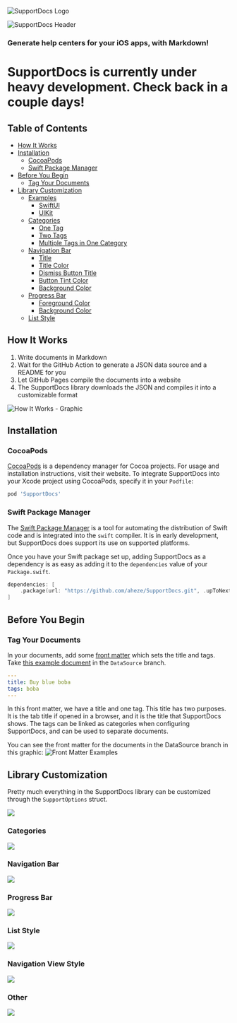 ![SupportDocs Logo](https://raw.githubusercontent.com/aheze/SupportDocs/main/Assets/SupportDocsSmall.png)

![SupportDocs Header](https://raw.githubusercontent.com/aheze/SupportDocs/main/Assets/HeaderImage.png)

### Generate help centers for your iOS apps, with Markdown!

# SupportDocs is currently under heavy development. Check back in a couple days!

## Table of Contents

-   [How It Works](#how-it-works)
-   [Installation](#installation)
    -   [CocoaPods](#cocoapods)
    -   [Swift Package Manager](#swift-package-manager)
-   [Before You Begin](#before-you-begin)
    -   [Tag Your Documents](#tag-your-documents)
-   [Library Customization](Documentation/LibraryCustomization.md)
    -   [Examples](Documentation/LibraryCustomization.md#examples)
        -   [SwiftUI](Documentation/LibraryCustomization.md#swiftui)
        -   [UIKit](Documentation/LibraryCustomization.md#uikit)
    -   [Categories](Documentation/LibraryCustomization.md#categories)
        -   [One Tag](Documentation/LibraryCustomization.md#one-tag)
        -   [Two Tags](Documentation/LibraryCustomization.md#two-tags)
        -   [Multiple Tags in One Category](Documentation/LibraryCustomization.md#multiple-tags-in-one-category)
    -   [Navigation Bar](Documentation/LibraryCustomization.md#navigation-bar)
        -   [Title](Documentation/LibraryCustomization.md#title)
        -   [Title Color](Documentation/LibraryCustomization.md#title-color)
        -   [Dismiss Button Title](Documentation/LibraryCustomization.md#dismiss-button-title)
        -   [Button Tint Color](Documentation/LibraryCustomization.md#button-tint-color)
        -   [Background Color](Documentation/LibraryCustomization.md#background-color)
    -   [Progress Bar](Documentation/LibraryCustomization.md#progress-bar)
        -   [Foreground Color](Documentation/LibraryCustomization.md#foreground-color)
        -   [Background Color](Documentation/LibraryCustomization.md#background-color-1)
    -   [List Style](Documentation/LibraryCustomization.md#list-style)

## How It Works

1. Write documents in Markdown
2. Wait for the GitHub Action to generate a JSON data source and a README for you
3. Let GitHub Pages compile the documents into a website
4. The SupportDocs library downloads the JSON and compiles it into a customizable format

![How It Works - Graphic](https://raw.githubusercontent.com/aheze/SupportDocs/main/Assets/HowItWorks.png)

## Installation

### CocoaPods

[CocoaPods](https://cocoapods.org) is a dependency manager for Cocoa projects. For usage and installation instructions, visit their website. To integrate SupportDocs into your Xcode project using CocoaPods, specify it in your `Podfile`:

```ruby
pod 'SupportDocs'
```

### Swift Package Manager

The [Swift Package Manager](https://swift.org/package-manager/) is a tool for automating the distribution of Swift code and is integrated into the `swift` compiler. It is in early development, but SupportDocs does support its use on supported platforms.

Once you have your Swift package set up, adding SupportDocs as a dependency is as easy as adding it to the `dependencies` value of your `Package.swift`.

```swift
dependencies: [
    .package(url: "https://github.com/aheze/SupportDocs.git", .upToNextMajor(from: "0.0.27"))
]
```

## Before You Begin

### Tag Your Documents

In your documents, add some [front matter](https://jekyllrb.com/docs/front-matter/) which sets the title and tags. Take [this example document](https://github.com/aheze/SupportDocs/blob/DataSource/Sample-Boba/BuyBlueBoba.md) in the `DataSource` branch.

```yaml
---
title: Buy blue boba
tags: boba
---

```

In this front matter, we have a title and one tag. This title has two purposes. It is the tab title if opened in a browser, and it is the title that SupportDocs shows. The tags can be linked as categories when configuring SupportDocs, and can be used to separate documents.

You can see the front matter for the documents in the DataSource branch in this graphic:
![Front Matter Examples](https://raw.githubusercontent.com/aheze/SupportDocs/main/Assets/Categories/colorCategories.png)


## Library Customization
Pretty much everything in the SupportDocs library can be customized through the `SupportOptions` struct.

![](https://raw.githubusercontent.com/aheze/SupportDocs/main/Assets/OptionsPreview/CustomizableOptions.png)

### Categories

![](https://raw.githubusercontent.com/aheze/SupportDocs/main/Assets/OptionsPreview/CategoriesPreview.png)
### Navigation Bar

![](https://raw.githubusercontent.com/aheze/SupportDocs/main/Assets/OptionsPreview/NavigationBarPreview.png)
### Progress Bar

![](https://raw.githubusercontent.com/aheze/SupportDocs/main/Assets/OptionsPreview/ProgressBarPreview.png)
### List Style

![](https://raw.githubusercontent.com/aheze/SupportDocs/main/Assets/OptionsPreview/ListStylePreview.png)
### Navigation View Style

![](https://raw.githubusercontent.com/aheze/SupportDocs/main/Assets/OptionsPreview/NavigationStylePreview.png)
### Other

![](https://raw.githubusercontent.com/aheze/SupportDocs/main/Assets/OptionsPreview/OtherPreview.png)




